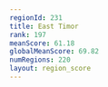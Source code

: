 ```yaml
---
regionId: 231
title: East Timor
rank: 197
meanScore: 61.18
globalMeanScore: 69.82
numRegions: 220
layout: region_score
---
```

